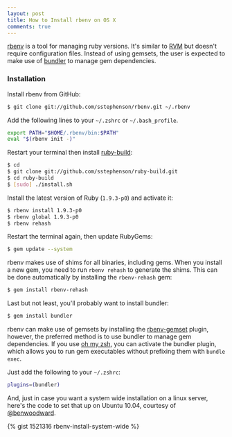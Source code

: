 ```yaml
---
layout: post
title: How to Install rbenv on OS X
comments: true
---
```


[rbenv](https://github.com/sstephenson/rbenv) is a tool for managing ruby versions. It's similar to [RVM](http://beginrescueend.com/) but doesn't require configuration files. Instead of using gemsets, the user is expected to make use of [bundler](http://gembundler.com/) to manage gem dependencies.

### Installation

Install rbenv from GitHub:

```bash
$ git clone git://github.com/sstephenson/rbenv.git ~/.rbenv
```

Add the following lines to your `~/.zshrc` or `~/.bash_profile`.

```bash
export PATH="$HOME/.rbenv/bin:$PATH"
eval "$(rbenv init -)"
```

Restart your terminal then install [ruby-build](https://github.com/sstephenson/ruby-build):

```bash
$ cd
$ git clone git://github.com/sstephenson/ruby-build.git
$ cd ruby-build
$ [sudo] ./install.sh
```

Install the latest version of Ruby (`1.9.3-p0`) and activate it:

```bash
$ rbenv install 1.9.3-p0
$ rbenv global 1.9.3-p0
$ rbenv rehash
```

Restart the terminal again, then update RubyGems:

```bash
$ gem update --system
```

rbenv makes use of shims for all binaries, including gems. When you install a new gem, you need to run `rbenv rehash` to generate the shims. This can be done automatically by installing the `rbenv-rehash` gem:

```bash
$ gem install rbenv-rehash
```

Last but not least, you'll probably want to install bundler:

```bash
$ gem install bundler
```

rbenv can make use of gemsets by installing the [rbenv-gemset](https://github.com/jamis/rbenv-gemset) plugin, however, the preferred method is to use bundler to manage gem dependencies. If you use [oh my zsh](https://github.com/robbyrussell/oh-my-zsh), you can activate the bundler plugin, which allows you to run gem executables without prefixing them with `bundle exec`.

Just add the following to your `~/.zshrc`:

```bash
plugins=(bundler)
```

And, just in case you want a system wide installation on a linux server, here's the code to set that up on Ubuntu 10.04, courtesy of [@benwoodward](https://gist.github.com/benwoodward).

{% gist 1521316 rbenv-install-system-wide %}
